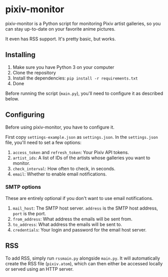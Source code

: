 # pixiv-monitor

pixiv-monitor is a Python script for monitoring Pixiv artist galleries, so you can stay up-to-date on your favorite anime pictures.

It even has RSS support. It's pretty basic, but works.

## Installing

1. Make sure you have Python 3 on your computer
2. Clone the repository
3. Install the dependencies: `pip install -r requirements.txt`
4. Done

Before running the script (`main.py`), you'll need to configure it as described below.

## Configuring

Before using pixiv-monitor, you have to configure it.

First copy `settings-example.json` as `settings.json`. In the `settings.json` file, you'll need to set a few options:

1. `access_token` and `refresh_token`: Your Pixiv API tokens.
2. `artist_ids`: A list of IDs of the artists whose galleries you want to monitor.
3. `check_interval`: How often to check, in seconds.
4. `email`: Whether to enable email notifications.

### SMTP options

These are entirely optional if you don't want to use email notifications.

1. `mail_host`: The SMTP host server. `address` is the SMTP host address, `port` is the port.
2. `from_address`: What address the emails will be sent from.
3. `to_address`: What address the emails will be sent to.
4. `credentials`: Your login and password for the email host server.

## RSS

To add RSS, simply run `rssmain.py` alongside `main.py`. It will automatically create the RSS file (`pixiv.atom`), which can then either be accessed locally or served using an HTTP server.
